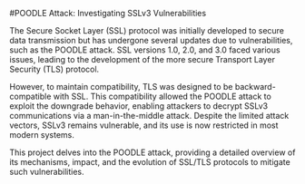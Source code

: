 #POODLE Attack: Investigating SSLv3 Vulnerabilities

The Secure Socket Layer (SSL) protocol was initially developed to secure data transmission but has undergone several updates due to vulnerabilities, such as the POODLE attack. SSL versions 1.0, 2.0, and 3.0 faced various issues, leading to the development of the more secure Transport Layer Security (TLS) protocol.

However, to maintain compatibility, TLS was designed to be backward-compatible with SSL. This compatibility allowed the POODLE attack to exploit the downgrade behavior, enabling attackers to decrypt SSLv3 communications via a man-in-the-middle attack. Despite the limited attack vectors, SSLv3 remains vulnerable, and its use is now restricted in most modern systems.

This project delves into the POODLE attack, providing a detailed overview of its mechanisms, impact, and the evolution of SSL/TLS protocols to mitigate such vulnerabilities.

